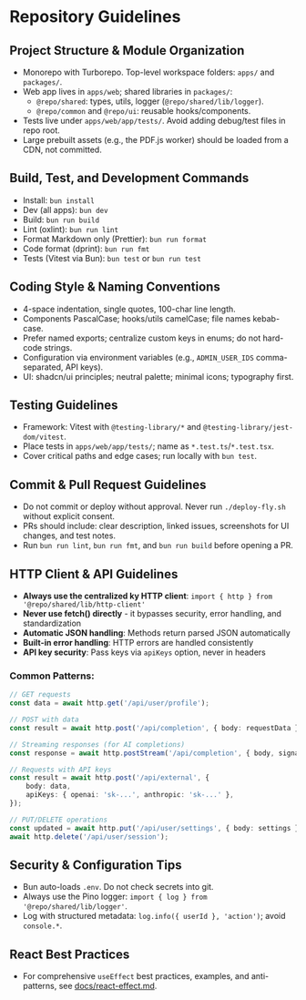 # Repository Guidelines

## Project Structure & Module Organization

- Monorepo with Turborepo. Top-level workspace folders: `apps/` and `packages/`.
- Web app lives in `apps/web`; shared libraries in `packages/`:
  - `@repo/shared`: types, utils, logger (`@repo/shared/lib/logger`).
  - `@repo/common` and `@repo/ui`: reusable hooks/components.
- Tests live under `apps/web/app/tests/`. Avoid adding debug/test files in repo root.
- Large prebuilt assets (e.g., the PDF.js worker) should be loaded from a CDN, not committed.

## Build, Test, and Development Commands

- Install: `bun install`
- Dev (all apps): `bun dev`
- Build: `bun run build`
- Lint (oxlint): `bun run lint`
- Format Markdown only (Prettier): `bun run format`
- Code format (dprint): `bun run fmt`
- Tests (Vitest via Bun): `bun test` or `bun run test`

## Coding Style & Naming Conventions

- 4-space indentation, single quotes, 100-char line length.
- Components PascalCase; hooks/utils camelCase; file names kebab-case.
- Prefer named exports; centralize custom keys in enums; do not hard-code strings.
- Configuration via environment variables (e.g., `ADMIN_USER_IDS` comma-separated, API keys).
- UI: shadcn/ui principles; neutral palette; minimal icons; typography first.

## Testing Guidelines

- Framework: Vitest with `@testing-library/*` and `@testing-library/jest-dom/vitest`.
- Place tests in `apps/web/app/tests/`; name as `*.test.ts`/`*.test.tsx`.
- Cover critical paths and edge cases; run locally with `bun test`.

## Commit & Pull Request Guidelines

- Do not commit or deploy without approval. Never run `./deploy-fly.sh` without explicit consent.
- PRs should include: clear description, linked issues, screenshots for UI changes, and test notes.
- Run `bun run lint`, `bun run fmt`, and `bun run build` before opening a PR.

## HTTP Client & API Guidelines

- **Always use the centralized ky HTTP client**: `import { http } from '@repo/shared/lib/http-client'`
- **Never use fetch() directly** - it bypasses security, error handling, and standardization
- **Automatic JSON handling**: Methods return parsed JSON automatically
- **Built-in error handling**: HTTP errors are handled consistently
- **API key security**: Pass keys via `apiKeys` option, never in headers

### Common Patterns:

```typescript
// GET requests
const data = await http.get('/api/user/profile');

// POST with data
const result = await http.post('/api/completion', { body: requestData });

// Streaming responses (for AI completions)
const response = await http.postStream('/api/completion', { body, signal });

// Requests with API keys
const result = await http.post('/api/external', {
    body: data,
    apiKeys: { openai: 'sk-...', anthropic: 'sk-...' },
});

// PUT/DELETE operations
const updated = await http.put('/api/user/settings', { body: settings });
await http.delete('/api/user/session');
```

## Security & Configuration Tips

- Bun auto-loads `.env`. Do not check secrets into git.
- Always use the Pino logger: `import { log } from '@repo/shared/lib/logger'`.
- Log with structured metadata: `log.info({ userId }, 'action')`; avoid `console.*`.

## React Best Practices

- For comprehensive `useEffect` best practices, examples, and anti-patterns, see [docs/react-effect.md](./docs/react-effect.md).
